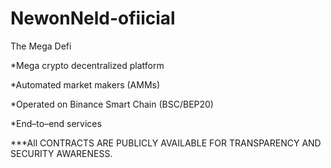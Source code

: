 # NewonNeld-ofiicial
The Mega Defi

*Mega crypto decentralized platform 

*Automated market makers (AMMs)

*Operated on Binance Smart Chain (BSC/BEP20)

*End–to–end services


***All CONTRACTS ARE PUBLICLY AVAILABLE FOR TRANSPARENCY AND SECURITY AWARENESS.
